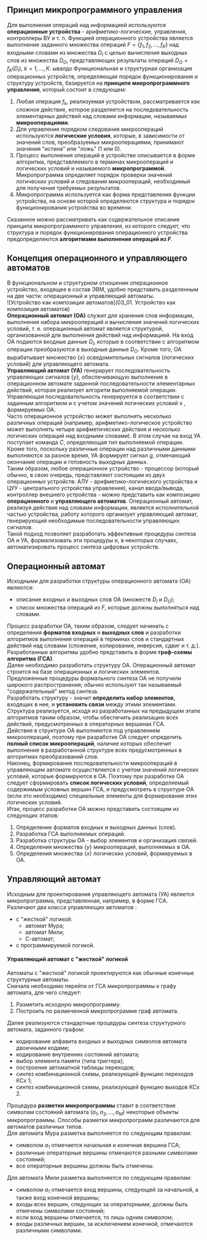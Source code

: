 ## Принцип микропрограммного управления
Для выполнения операций над информацией используются **операционные устройства** - арифметико-логические, управления, контроллеры ВУ и т. п. Функцией операционного устройства является выполнение заданного множества операций $F=\{f_1,f_2,...,f_K\}$ над входными словами из множества $D_I$ с целью вычисления выходных слов из множества $D_O$, представляющих результаты операций $D_O=f_K(D_I)$, $k=1,...,K$.  ывалдо
Функциональная и структурная организация операционных устройств, определяющая порядок функционирования и структуру устройств, базируется на **принципе микропрограммного управления**, который состоит в следующем: 
1. Любая операция $f_k$, реализуемая устройством, рассматривается как сложное действие, которое разделяется на последовательность элементарных действий над словами информации, называемых **микрооперациями**. 
2. Для управления порядком следования микроопераций используются **логические условия**, которые, в зависимости от значений слов, преобразуемых микрооперациями, принимают значения "истина" или "ложь" (1 или 0). 
3. Процесс выполнения операций в устройстве описывается в форме алгоритма, представляемого в терминах микроопераций и логических условий и называемого **микропрограммой**. Микропрограмма определяет порядок проверки значений логических условий и следования микроопераций, необходимый для получения требуемых результатов. 
4. Микропрограмма используется как форма представления функции устройства, на основе которой определяются структура и порядок функционирования устройства во времени.
  
Сказанное можно рассматривать как содержательное описание принципа микропрограммного управления, из которого следует, что структура и порядок функционирования операционного устройства предопределяются **алгоритмами выполнения операций из $F$**.
## Концепция операционного и управляющего автоматов
В функциональном и структурном отношении операционное устройство, входящее в состав ЭВМ, удобно представить разделенным на две части: операционный и управляющий автоматы.  
![Устройство как композиция автоматов](03_01. Устройство как композиция автоматов)  
**Операционный автомат (ОА)** служит для хранения слов информации, выполнения набора микроопераций и вычисления значений логических условий, т. е. операционный автомат является структурой, организованной для выполнения действий над информацией. На вход ОА подаются входные данные $D_I$, которые в соответствии с алгоритмом операции преобразуются в выходные данные $D_O$. Кроме того, ОА вырабатывает множество $\{x\}$ осведомительных сигналов (логических условий) для управляющего автомата.  
**Управляющий автомат (УА)** генерирует последовательность управляющих сигналов $\{y\}$, обеспечивающую выполнение в операционном автомате заданной последовательности элементарных действий, которая реализует алгоритм выполняемой операции. Управляющая последовательность генерируется в соответствии с заданным алгоритмом и с учетом значений логических условий x , формируемых ОА.  
Часто операционное устройство может выполнять несколько различных операций (например, арифметико-логическое устройство может выполнять четыре арифметических действия и несколько логических операций над входными словами). В этом случае на вход УА поступает команда $C$, определяющая тип выполняемой операции. Кроме того, поскольку различные операции над различными данными выполняются за разное время, УА формирует сигнал $g$, отмечающий окончание операции и готовность выходных данных.  
Таким образом, любое операционное устройство - процессор (который обычно, в свою очередь, представляют состоящим из двух операционных устройств: АЛУ - арифметико-логического устройства и ЦУУ - центрального устройства управления), канал ввода/вывода, контроллер внешнего устройства - можно представить как композицию **операционного** и **управляющего автоматов**. Операционный автомат, реализуя действия над словами информации, является исполнительной частью устройства, работу которого организует управляющий автомат, генерирующий необходимые последовательности управляющих сигналов.  
Такой подход позволяет разработать эффективные процедуры синтеза ОА и УА, формализовать эти процедуры и, в некоторых случаях, автоматизировать процесс синтеза цифровых устройств.
## Операционный автомат
Исходными для разработки структуры операционного автомата (ОА) являются: 
- описание входных и выходных слов ОА (множеств $D_I$ и $D_O$); 
- список множества операций из $F$, которые должны выполняться над словами. 
  
Процесс разработки ОА, таким образом, следует начинать с определения **форматов входных** и **выходных слов** и разработки алгоритмов выполнения операций в терминах слов и стандартных действий над словами (сложение, копирование, инверсия, сдвиг и т. д.). Разработанные алгоритмы удобно представить в форме **граф-схемы алгоритма (ГСА)**.  
Далее необходимо разработать структуру ОА. Операционный автомат строится на базе операционных и логических элементов. Предложенные процедуры формального синтеза ОА не получили широкого распространения; обычно используют так называемый "содержательный" метод синтеза.  
Разработать структуру - значит **определить набор элементов**, входящих в нее, и **установить связи** между этими элементами. Структура реализуется, исходя из разработанных на предыдущем этапе алгоритмов таким образом, чтобы обеспечить реализацию всех действий, предусмотренных в операторных вершинах ГСА.  
Действия в структуре ОА выполняются под управлением микроопераций, поэтому при разработке ОА следует определить **полный список микроопераций**, наличие которых обеспечит выполнение в разработанной структуре всех предусмотренных в алгоритмах преобразований слов.  
Наконец, формирование последовательности микроопераций в управляющем автомате осуществляется с учетом значений логических условий, которые формируются в ОА. Поэтому при разработке ОА следует сформировать **список логических условий**, определяемый содержимым условных вершин ГСА, и предусмотреть в структуре ОА (если это необходимо) специальные элементы для формирования этих логических условий.  
Итак, процесс разработки ОА можно представить состоящим из следующих этапов: 
1. Определение форматов входных и выходных данных (слов). 
2. Разработка ГСА выполняемых операций. 
3. Разработка структуры ОА - выбор элементов и организация связей. 
4. Определения множества $\{y\}$ микроопераций, выполняемых в ОА. 
5. Определения множества $\{x\}$ логических условий, формируемых в ОА.
## Управляющий автомат
Исходным для проектирования управляющего автомата (УА) является микропрограмма, представленная, например, в форме ГСА.  
Различают два класса управляющих автоматов : 
- с "жесткой" логикой: 
	- автомат Мура; 
	- автомат Мили; 
	- С-автомат;
- с программируемой логикой.
#### Управляющий автомат с "жесткой" логикой
Автоматы с "жесткой" логикой проектируются как обычные конечные структурные автоматы.  
Сначала необходимо перейти от ГСА микропрограммы к графу автомата, для чего следует: 
1. Разметить исходную микропрограмму. 
2. Построить по размеченной микропрограмме граф автомата. 
  
Далее реализуются стандартные процедуры синтеза структурного автомата, заданного графом:
- кодирование алфавита входных и выходных символов автомата двоичными кодами;
- кодирование внутренних состояний автомата;
- выбор элемента памяти (типа триггера);
- построение автоматной таблицы переходов;
- синтез комбинационной схемы, реализующей функцию переходов КСх 1;
- синтез комбинационной схемы, реализующей функцию выходов КСх 2.
  
Процедура **разметки микропрограммы** ставит в соответствие символам состояний автомата $(a_1, a_2, ..., a_M)$ некоторые объекты микропрограммы. Способы разметки микропрограмм различаются для автоматов различных типов.  
Для автомата Мура разметка выполняется по следующим правилам: 
- символом $a_1$ отмечается начальная и конечная вершина ГСА;
- различные операторные вершины отмечаются разными символами состояний; 
- все операторные вершины должны быть отмечены. 
  
Для автомата Мили разметка выполняется по следующим правилам: 
- символом $a_1$ отмечается вход вершины, следующей за начальной, а также вход конечной вершины; 
- входы всех вершин, следующих за операторными, должны быть отмечены символами состояний; 
- если вход вершины отмечается, то лишь одним символом; 
- входы различных вершин, за исключением конечной, отмечаются различными символами.